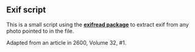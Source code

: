 ## Exif script

This is a small script using the [**exifread package**](https://pypi.python.org/pypi/ExifRead/2.1.2) to extract exif from any photo
pointed to in the file.

Adapted from an article in 2600, Volume 32, #1.
